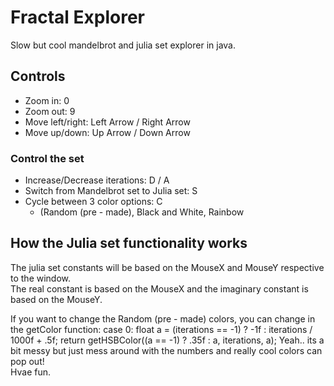 # Fractal Explorer
Slow but cool mandelbrot and julia set explorer in java.

## Controls
- Zoom in: 0
- Zoom out: 9
- Move left/right: Left Arrow / Right Arrow
- Move up/down: Up Arrow / Down Arrow

### Control the set
- Increase/Decrease iterations: D / A
- Switch from Mandelbrot set to Julia set: S
- Cycle between 3 color options: C
  - (Random (pre - made), Black and White, Rainbow

## How the Julia set functionality works
The julia set constants will be based on the MouseX and MouseY respective to the window.  
The real constant is based on the MouseX and the imaginary constant is based on the MouseY.  

If you want to change the Random (pre - made) colors, you can change in the getColor function:
  case 0:
                float a = (iterations == -1) ? -1f : iterations / 1000f + .5f;
                return getHSBColor((a == -1) ? .35f : a, iterations, a);
Yeah.. its a bit messy but just mess around with the numbers and really cool colors can pop out!  
Hvae fun.



